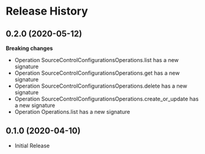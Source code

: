 # Release History

## 0.2.0 (2020-05-12)

**Breaking changes**

  - Operation SourceControlConfigurationsOperations.list has a new signature
  - Operation SourceControlConfigurationsOperations.get has a new signature
  - Operation SourceControlConfigurationsOperations.delete has a new signature
  - Operation SourceControlConfigurationsOperations.create_or_update has a new signature
  - Operation Operations.list has a new signature

## 0.1.0 (2020-04-10)

* Initial Release
